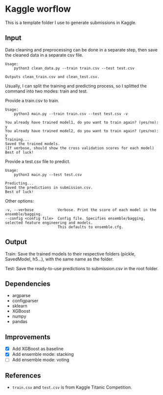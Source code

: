 # Kaggle worflow 

This is a template folder I use to generate submissions in Kaggle. 

## Input 

Data cleaning and preprocessing can be done in a separate step, then save the cleaned data in a separate csv file. 

```
Usage:
    python3 clean_data.py --train train.csv --test test.csv 

Outputs clean_train.csv and clean_test.csv. 
```

Usually, I can split the training and predicting process, so I splitted the command into two modes: train and test. 

Provide a train.csv to train. 

```
Usage: 
    python3 main.py --train train.csv --test test.csv -v

You already have trained model1, do you want to train again? (yes/no): y
You already have trained model2, do you want to train again? (yes/no): y
Training...
Saved the trained models.
(If verbose, should show the cross validation scores for each model) 
Best of luck!
```

Provide a test.csv file to predict. 

```
Usage: 
    python3 main.py --test test.csv 

Predicting...
Saved the predictions in submission.csv. 
Best of luck!
```

Other options:
```
-v, --verbose           Verbose. Print the score of each model in the ensemble/bagging. 
--config <config file>  Config file. Specifies ensemble/bagging, selected feature engineering and models. 
                        This defaults to ensemble.cfg. 
```

## Output 

Train: Save the trained models to their respective folders (pickle, SavedModel, h5...), with the same name as the folder. 

Test: Save the ready-to-use predictions to submission.csv in the root folder. 

## Dependencies

- argparse
- configparser
- sklearn
- XGBoost
- numpy
- pandas

## Improvements

- [x] Add XGBoost as baseline
- [x] Add ensemble mode: stacking 
- [ ] Add ensemble mode: voting

## References

- `train.csv` and `test.csv` is from Kaggle Titanic Competition. 

